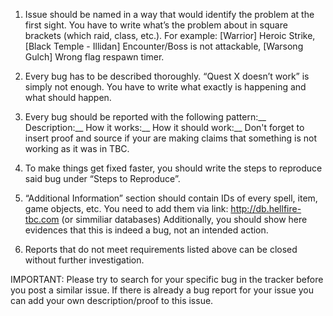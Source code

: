 1. Issue should be named in a way that would identify the problem at the first sight. You have to write what’s the problem about in square brackets (which raid, class, etc.). For example: [Warrior] Heroic Strike, [Black Temple - Illidan] Encounter/Boss is not attackable, [Warsong Gulch] Wrong flag respawn timer.

2. Every bug has to be described thoroughly. “Quest X doesn’t work” is simply not enough. You have to write what exactly is happening and what should happen.

3. Every bug should be reported with the following pattern:__
Description:__
How it works:__
How it should work:__
Don't forget to insert proof and source if your are making claims that something is not working as it was in TBC.

4. To make things get fixed faster, you should write the steps to reproduce said bug under “Steps to Reproduce”.

5. “Additional Information” section should contain IDs of every spell, item, game objects, etc. You need to add them via link: http://db.hellfire-tbc.com (or simmiliar databases)
Additionally, you should show here evidences that this is indeed a bug, not an intended action.

6. Reports that do not meet requirements listed above can be closed without further investigation.

IMPORTANT:
Please try to search for your specific bug in the tracker before you post a similar issue. If there is already a bug report for your issue you can add your own description/proof to this issue.
